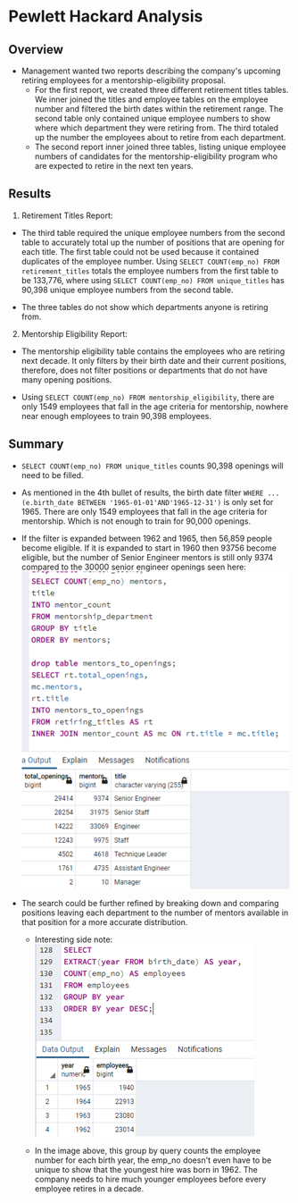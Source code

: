 # Pewlett Hackard Analysis

## Overview
- Management wanted two reports describing the company's upcoming retiring employees for a mentorship-eligibility proposal.
  - For the first report, we created three different retirement titles tables. We inner joined the titles and employee tables on the employee number and filtered the birth dates within the retirement range. The second table only contained unique employee numbers to show where which department they were retiring from. The third totaled up the number the employees about to retire from each department.
  - The second report inner joined three tables, listing unique employee numbers of candidates for the mentorship-eligibility program who are expected to retire in the next ten years.

## Results
1. Retirement Titles Report:
- The third table required the unique employee numbers from the second table to accurately total up the number of positions that are opening for each title. The first table could not be used because it contained duplicates of the employee number. Using `SELECT COUNT(emp_no) FROM retirement_titles` totals the employee numbers from the first table to be 133,776, where using `SELECT COUNT(emp_no) FROM unique_titles` has 90,398 unique employee numbers from the second table.

- The three tables do not show which departments anyone is retiring from.

2. Mentorship Eligibility Report:
-  The mentorship eligibility table contains the employees who are retiring next decade. It only filters by their birth date and their current positions, therefore, does not filter positions or departments that do not have many opening positions.

- Using `SELECT COUNT(emp_no) FROM mentorship_eligibility`, there are only 1549 employees that fall in the age criteria for mentorship, nowhere near enough employees to train 90,398 employees.

## Summary
- `SELECT COUNT(emp_no) FROM unique_titles` counts 90,398 openings will need to be filled.

- As mentioned in the 4th bullet of results, the birth date filter `WHERE ... (e.birth_date BETWEEN '1965-01-01'AND'1965-12-31')` is only set for 1965. There are only 1549 employees that fall in the age criteria for mentorship. Which is not enough to train for 90,000 openings.
- If the filter is expanded between 1962 and 1965, then 56,859 people become eligible. If it is expanded to start in 1960 then 93756 become eligible, but the number of Senior Engineer mentors is still only 9374 compared to the 30000 senior engineer openings seen here: ![mentors_to_openings](https://github.com/taherrin92/Pewlett-Hackard-Analysis/blob/main/Queries/Data/Challenge_Data/total_openings_to_mentors_1960.png)




- The search could be further refined by breaking down and comparing positions leaving each department to the number of mentors available in that position for a more accurate distribution.

  - Interesting side note: ![employees_by_age](https://github.com/taherrin92/Pewlett-Hackard-Analysis/blob/main/Queries/Data/Challenge_Data/employees_by_year.png)


  - In the image above, this group by query counts the employee number for each birth year, the emp_no doesn't even have to be unique to show that the youngest hire was born in 1962. The company needs to hire much younger employees before every employee retires in a decade.

